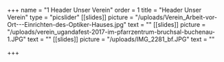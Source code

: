 +++
name = "1 Header Unser Verein"
order = 1
title = "Header Unser Verein"
type = "picslider"
[[slides]]
picture = "/uploads/Verein_Arbeit-vor-Ort---Einrichten-des-Optiker-Hauses.jpg"
text = ""
[[slides]]
picture = "/uploads/verein_ugandafest-2017-im-pfarrzentrum-bruchsal-buchenau-1.JPG"
text = ""
[[slides]]
picture = "/uploads/IMG_2281_bf.JPG"
text = ""

+++
